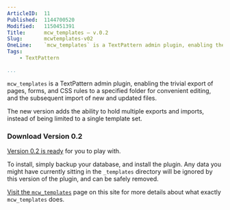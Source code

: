 ```yaml
---
ArticleID:  11
Published:  1144700520
Modified:   1150451391
Title:      mcw_templates — v.0.2
Slug:       mcwtemplates-v02
OneLine:    `mcw_templates` is a TextPattern admin plugin, enabling the trivial export of pages, forms, and CSS rules to a specified folder for convenient editing, and the subsequent import of new and updated files.
Tags:       
    - TextPattern

...
```

`mcw_templates` is a TextPattern admin plugin, enabling the trivial export of pages, forms, and CSS rules to a specified folder for convenient editing, and the subsequent import of new and updated files.

The new version adds the ability to hold multiple exports and imports, instead of being limited to a single template set.

### Download Version 0.2 ###

[Version 0.2 is ready][1] for you to play with.  

To install, simply backup your database, and install the plugin.  Any data you might have currently sitting in the `_templates` directory will be ignored by this version of the plugin, and can be safely removed.

[Visit the `mcw_templates`][mcw_templates] page on this site for more details about what exactly `mcw_templates` does.

[1]: /file_download/4
[mcw_templates]: http://mikewest.org/archive/mcw-templates